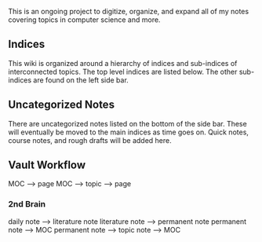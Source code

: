 This is an ongoing project to digitize, organize, and expand all of my notes covering topics in computer science and more.

## Indices
This wiki is organized around a hierarchy of indices and sub-indices of interconnected topics. The top level indices are listed below. The other sub-indices are found on the left side bar.

## Uncategorized Notes
There are uncategorized notes listed on the bottom of the side bar. These will eventually be moved to the main indices as time goes on. Quick notes, course notes, and rough drafts will be added here.

## Vault Workflow
MOC --> page
MOC --> topic --> page

### 2nd Brain
daily note --> literature note
literature note --> permanent note
permanent note --> MOC
permanent note --> topic note --> MOC
